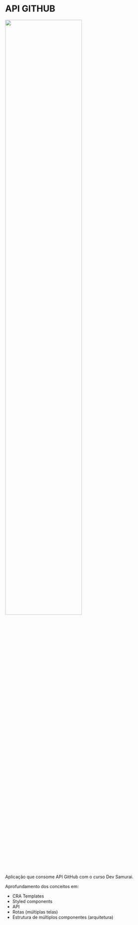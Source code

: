 # API GITHUB

<img src="https://user-images.githubusercontent.com/106337542/226425225-264a3ffe-41a1-413e-9722-978285e8c699.gif" height="70%" width="70%"/>

Aplicação que consome API GitHub com o curso Dev Samurai.

Aprofundamento dos conceitos em:
* CRA Templates
* Styled components
* API
* Rotas (múltiplas telas)
* Estrutura de múltiplos componentes (arquitetura)
